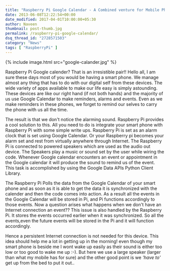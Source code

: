 ```yaml
---
title: "Raspberry Pi Google Calendar - A Combined venture for Mobile Phones"
date: 2013-06-08T12:22:54+00:00
date_modified: 2017-04-01T10:00:00+05:30
author: Naveen
thumbnail: post-thumb.jpg
permalink: /raspberry-pi-google-calendar/
dsq_thread_id: "2728571503"
category: "News"
tags: [ "RaspberryPi" ]
---
```


{% include image.html src="google-calander.jpg" %}

Raspberry Pi Google calender? That is an irresistible pair!! Hello all, I am sure these days most of you would be having a smart phone. We manage almost any thing that has to do with our digital self from these devices. The wide variety of apps available to make our life easy is simply astounding. These devices are like our right hand (if not both hands) and the majority of us use Google Calendar to make reminders, alarms and events. Even as we make reminders in these phones, we forget to remind our selves to carry the phone with us all the time.

The result is that we  don't notice the alarming sound. Raspberry Pi provides a cool solution to this. All you need to do is integrate your smart phone with Raspberry Pi with some simple write ups. Raspberry Pi is set as an alarm clock that is set using Google Calendar. Or your Raspberry pi becomes your alarm set and rest from virtually anywhere through Internet. The Raspberry Pi is connected to powered speakers which are used as the audio out device. The Speakers play a music or sound set by the user while wiring the code. Whenever Google calendar encounters an event or appointment in the Google calendar it will produce the sound to remind us of the event. This task is accomplished by using the Google Data APIs Python Client Library.

The Raspberry Pi Polls the data from the Google Calendar of your smart phone and as soon as it is able to get the data it is synchronized with the calender and then the code comes into action. As a result all the events in the Google Calendar will be stored in Pi, and Pi functions accordingly to those events. Now a question arises what happens when we don't have an Internet connection an event?? This issue is also handled by the Raspberry Pi. It stores the events occurred earlier when it was synchronized. So all the events,even the future events will be stored in the Pi and it will function accordingly.

Hence a persistent Internet connection is not needed for this device. This idea should help me a lot in getting up in the morning! even though my smart phone is beside me I wont wake up easily as their sound is either too low or too good to wake me up :-). But here we use a large speaker (larger than what my mobile has for sure) and the other good point is we _'have to'_ get up from the bed to put it out..
